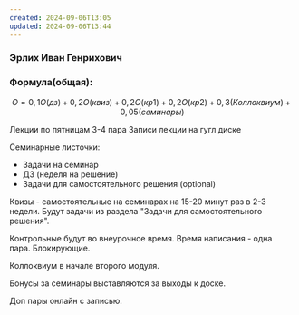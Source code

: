 ```yaml
---
created: 2024-09-06T13:05
updated: 2024-09-06T13:44
---
```

### Эрлих Иван Генрихович
### Формула(общая): 
$$
O=0,1O(дз)+0,2O(квиз)+0,2O(кр1)+0,2O(кр2)+0,3(Коллоквиум)+0,05(семинары)
$$

Лекции по пятницам 3-4 пара
Записи лекции на гугл диске

Семинарные листочки:
- Задачи на семинар
- ДЗ (неделя на решение)
- Задачи для самостоятельного решения (optional)

Квизы - самостоятельные на семинарах на 15-20 минут раз в 2-3 недели. Будут задачи из раздела "Задачи для самостоятельного решения".

Контрольные будут во внеурочное время. Время написания - одна пара. Блокирующие.

Коллоквиум в начале второго модуля.

Бонусы за семинары выставляются за выходы к доске.

Доп пары онлайн с записью.